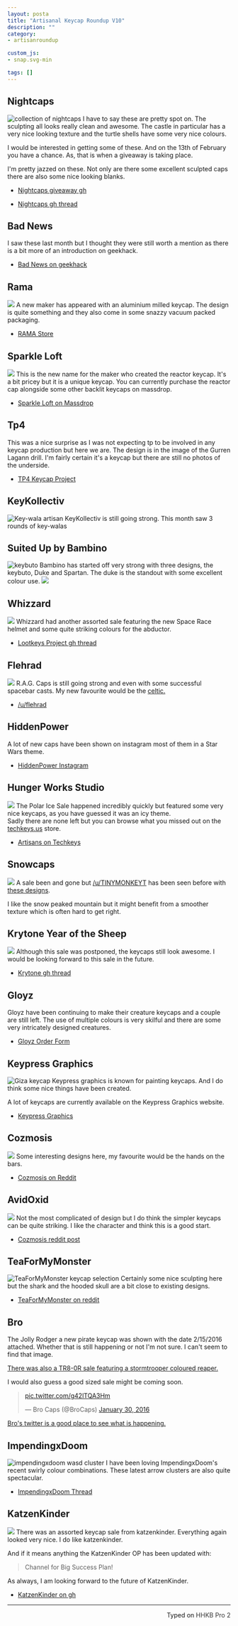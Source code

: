 ```yaml
---
layout: posta
title: "Artisanal Keycap Roundup V10"
description: ""
category: 
- artisanroundup

custom_js:
- snap.svg-min

tags: []
---
```



## Nightcaps
![collection of nightcaps](http://i.imgur.com/NnsKmIw.jpg)
I have to say these are pretty spot on. The sculpting all looks really clean and awesome. The castle in particular has a very nice looking texture and the turtle shells have some very nice colours.  

I would be interested in getting some of these. And on the 13th of February you have a chance. As, that is when a giveaway is taking place.

I'm pretty jazzed on these. Not only are there some excellent sculpted caps there are also some nice looking blanks.

* [Nightcaps giveaway gh](https://geekhack.org/index.php?topic=79513.0)

* [Nightcaps gh thread](https://geekhack.org/index.php?topic=79450.0)

## Bad News
I saw these last month but I thought they were still worth a mention as there is a bit more of an introduction on geekhack.

* [Bad News on geekhack](https://geekhack.org/index.php?topic=79216.0)


## Rama
![](http://i.imgur.com/9XbameO.jpg)
A new maker has appeared with an aluminium milled keycap. The design is quite something and they also come in some snazzy vacuum packed packaging.

* [RAMA Store](http://rama.works/store/)

## Sparkle Loft
![](https://i.imgur.com/A4Utxik.jpg)
This is the new name for the maker who created the reactor keycap. It's a bit pricey but it is a unique keycap. You can currently purchase the reactor cap alongside some other backlit keycaps on massdrop.

* [Sparkle Loft on Massdrop](https://www.massdrop.com/buy/sparkle-loft-artisan-keycap?mode=guest_open)

## Tp4
This was a nice surprise as I was not expecting tp to be involved in any keycap production but here we are. The design is in the image of the Gurren Lagann drill. I'm fairly certain it's a keycap but there are still no photos of the underside.

* [TP4 Keycap Project](https://geekhack.org/index.php?topic=78667.0)

## KeyKollectiv
![Key-wala artisan](https://i.imgur.com/NdDlOdw.jpg)
KeyKollectiv is still going strong. This month saw 3 rounds of key-walas


## Suited Up by Bambino
![keybuto](http://i.imgur.com/45zzGN3.jpg)
Bambino has started off very strong with three designs, the keybuto, Duke and Spartan. The duke is the standout with some excellent colour use.
![](http://i.imgur.com/LX9tX6S.jpg)


## Whizzard
![](http://i.imgur.com/DHnOSg5.jpg)
Whizzard had another assorted sale featuring the new Space Race helmet and some quite striking colours for the abductor.

* [Lootkeys Project gh thread](https://geekhack.org/index.php?topic=70816.0)

## Flehrad
![](https://i.imgur.com/zLenu4E.jpg)
R.A.G. Caps is still going strong and even with some successful spacebar casts. My new favourite would be the [celtic.](https://i.imgur.com/l2UiHDQ.jpg)	

* [/u/flehrad](https://www.reddit.com/user/flehrad/submitted/)

## HiddenPower
A lot of new caps have been shown on instagram most of them in a Star Wars theme.

* [HiddenPower Instagram](https://www.instagram.com/wobkeyboard/)

## Hunger Works Studio 
![](http://i.imgur.com/SyiZNoJ.jpg)
The Polar Ice Sale happened incredibly quickly but featured some very nice keycaps, as you have guessed it was an icy theme.    
Sadly there are none left but you can browse what you missed out on the [techkeys.us](http://techkeys.us/collections/artisan) store.

* [Artisans on Techkeys](http://techkeys.us/collections/artisan)

## Snowcaps
![](https://i.imgur.com/V9DyjRA.png)
A sale been and gone but [/u/TINYMONKEYT](https://www.reddit.com/user/tinymonkeyt/) has been seen before with [these designs](https://i.imgur.com/bDJELGq.jpg).

I like the snow peaked mountain but it might benefit from a smoother texture which is often hard to get right.

## Krytone Year of the Sheep
![](http://i.imgur.com/Qs1IDpY.jpg)
Although this sale was postponed, the keycaps still look awesome. I would be looking forward to this sale in the future.

* [Krytone gh thread](https://geekhack.org/index.php?topic=63758.0)

## Gloyz
Gloyz have been continuing to make their creature keycaps and a couple are still left. The use of multiple colours is very skilful and there are some very intricately designed creatures.

* [Gloyz Order Form](https://docs.google.com/forms/d/1hYWeEj1_WYZCC1X-rBmeeEttgmzfMSc6VceCW1MxWMQ/viewform?c=0&w=1)

## Keypress Graphics
![Giza keycap](http://i.imgur.com/tItLk6j.jpg)
Keypress graphics is known for painting keycaps. And I do think some nice things have been created. 

A lot of keycaps are currently available on the Keypress Graphics website.  

* [Keypress Graphics](http://keypressgraphics.com/)

## Cozmosis
![](https://i.imgur.com/iZsmFhh.jpg)
Some interesting designs here, my favourite would be the hands on the bars. 

* [Cozmosis on Reddit](https://redd.it/42l2o6)

## AvidOxid
![](https://i.imgur.com/jlqkGqS.jpg)
Not the most complicated of design but I do think the simpler keycaps can be quite striking. I like the character and think this is a good start.

* [Cozmosis reddit post](https://redd.it/4402v3)

## TeaForMyMonster
![TeaForMyMonster keycap selection](https://i.imgur.com/s4XGgty.jpg)
Certainly some nice sculpting here but the shark and the hooded skull are a bit close to existing designs.

* [TeaForMyMonster on reddit](https://redd.it/4126dq)


## Bro
The Jolly Rodger a new pirate keycap was shown with the date 2/15/2016 attached. Whether that is still happening or not I'm not sure. I can't seem to find that image.  

[There was also a TR8-0R sale featuring a stormtrooper coloured reaper.](https://ctrlalt.io/bro-caps/tr8-0r)

I would also guess a good sized sale might be coming soon.

<blockquote class="twitter-tweet" data-lang="en"><p lang="und" dir="ltr"><a href="https://t.co/g42lTQA3Hm">pic.twitter.com/g42lTQA3Hm</a></p>&mdash; Bro Caps (@BroCaps) <a href="https://twitter.com/BroCaps/status/693471700034301953">January 30, 2016</a></blockquote>
<script async src="//platform.twitter.com/widgets.js" charset="utf-8"></script>

[Bro's twitter is a good place to see what is happening.](https://twitter.com/BroCaps)

## ImpendingxDoom
![impendingxdoom wasd cluster](http://i.imgur.com/1aty00Z.jpg)
I have been loving ImpendingxDoom's recent swirly colour combinations. These latest arrow clusters are also quite spectacular.

* [ImpendingxDoom Thread](https://geekhack.org/index.php?topic=71990.0)

## KatzenKinder
![](http://i.imgur.com/L8I4aFA.jpg)
There was an assorted keycap sale from katzenkinder. Everything again looked very nice. I do like katzenkinder.

And if it means anything the KatzenKinder OP has been updated with:

> Channel for Big Success Plan!

As always, I am looking forward to the future of KatzenKinder.

* [KatzenKinder on gh](https://geekhack.org/index.php?topic=64501.0)

---------------------------------

<p style="text-align: right" title="Equipped with Hasu's alternative controller">Typed on <font color="#373737">HHKB Pro 2</font></p>
